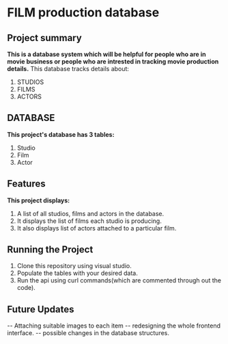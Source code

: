 # FILM  production database
## Project summary
**This is a database system which will be helpful for people who are in movie business or people who are intrested in tracking movie production details.**
This database tracks details about:
1. STUDIOS
2. FILMS
3. ACTORS

## DATABASE
**This project's database has 3 tables:**
1. Studio
2. Film
3. Actor

## Features
**This project displays:**
1. A list of all studios, films and actors in the database.
2. It  displays the list of films each studio is producing.
3. It also displays list of actors attached to a particular film.

## Running the Project
1. Clone this repository using visual studio.
2. Populate the tables with your desired data.
3. Run the api using curl commands(which are commented through out the code).


## Future Updates
-- Attaching suitable images to each item
-- redesigning the whole frontend interface.
-- possible changes in the database structures.
